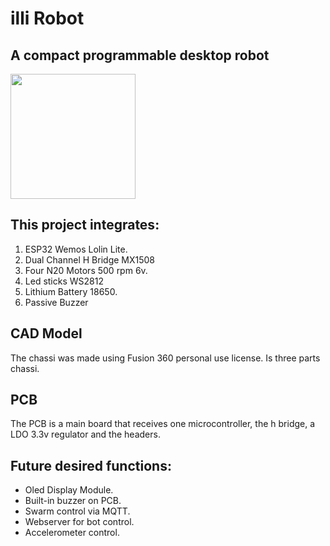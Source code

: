 # illi Robot
## A compact programmable desktop robot

<p float="left">

 <img src="![illi-bot](https://github.com/cassio-hsp/illi/assets/38111232/de7fb6f1-fab4-45f6-9aa5-0e9315f7d976) " width="200" /> 

</p>



## This project integrates:
1. ESP32 Wemos Lolin Lite.
2. Dual Channel H Bridge MX1508
3. Four N20 Motors 500 rpm 6v.
4. Led sticks WS2812
5. Lithium Battery 18650.
6. Passive Buzzer
   


## CAD Model

The chassi was made using Fusion 360 personal use license. Is three parts chassi.



## PCB 
The PCB is a main board that receives one microcontroller, the h bridge, a LDO 3.3v regulator and the headers.


## Future desired functions:
* Oled Display Module.
* Built-in buzzer on PCB.
* Swarm control via MQTT.
* Webserver for bot control.
* Accelerometer control.
